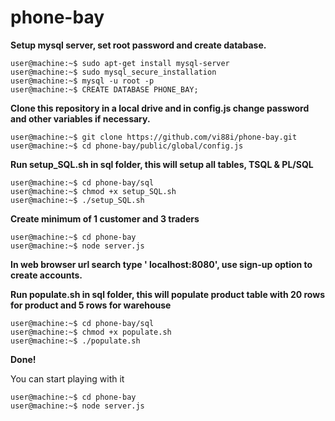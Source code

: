 # phone-bay

<strong>Setup mysql server, set root password and create database.</strong>
```console
user@machine:~$ sudo apt-get install mysql-server
user@machine:~$ sudo mysql_secure_installation
user@machine:~$ mysql -u root -p
user@machine:~$ CREATE DATABASE PHONE_BAY;
```

<strong>Clone this repository in a local drive and in config.js change password and other variables if necessary.</strong>
```console
user@machine:~$ git clone https://github.com/vi88i/phone-bay.git
user@machine:~$ cd phone-bay/public/global/config.js
```

<strong>Run setup_SQL.sh in sql folder, this will setup all tables, TSQL & PL/SQL</strong>
```console
user@machine:~$ cd phone-bay/sql
user@machine:~$ chmod +x setup_SQL.sh 
user@machine:~$ ./setup_SQL.sh
```

<strong>Create minimum of 1 customer and 3 traders</strong>
```console
user@machine:~$ cd phone-bay
user@machine:~$ node server.js 
```
<strong>In web browser url search type ' localhost:8080', use sign-up option to create accounts.</strong>

<strong>Run populate.sh in sql folder, this will populate product table with 20 rows for product and 5 rows for warehouse</strong>
```console
user@machine:~$ cd phone-bay/sql
user@machine:~$ chmod +x populate.sh 
user@machine:~$ ./populate.sh
```

<strong>Done!</strong>

You can start playing with it
```console
user@machine:~$ cd phone-bay
user@machine:~$ node server.js 
```

















